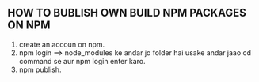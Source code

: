 ## HOW TO BUBLISH OWN BUILD NPM PACKAGES ON NPM

1. create an accoun on npm.
2. npm login ==> node_modules ke andar jo folder hai usake andar jaao cd command se aur npm login enter karo.
3. npm publish.
